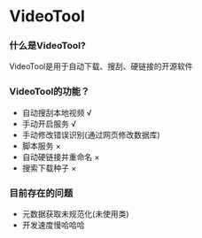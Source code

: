 # VideoTool

### 什么是VideoTool?

VideoTool是用于自动下载、搜刮、硬链接的开源软件

### VideoTool的功能？

- 自动搜刮本地视频 √
- 手动开启服务 √
- 手动修改错误识别(通过网页修改数据库)
- 脚本服务 ×
- 自动硬链接并重命名 ×
- 搜索下载种子 ×

### 目前存在的问题

- 元数据获取未规范化(未使用类)
- 开发速度慢哈哈哈
